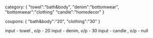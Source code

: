category:
{
"towel":"bath&body",
"denim":"bottomwear",
"bottomwear":"clothing"
"candle":"homedecor"
} 
 
coupons:
{
"bath&body":"20",
"clothing":"30"
} 
 
input - towel , o/p - 20
input - denim, o/p - 30
input - candle , o/p - null

<script>
const obj = {
  category: {
    towel: "bath&body",
    denim: "bottomwear",
    bottomwear: "clothing",
    candle: "homedecor"
  },

  coupons: {
    "bath&body": "20",
    clothing: "30"
  }
};

/*input - towel , o/p - 20
input - denim, o/p - 30
input - candle , o/p - null*
*/
const keyObj = obj["category"];
const couponsObj = obj["coupons"];
const finalResKey = printValue(keyObj, "denim");
// console.log(finalResKey, "finalResKey");
// printName(finalResKey, couponsObj);
//recursion
function printValue(obj, key) {
  //console.log(obj, "obj");
  //console.log(key, "key");
  //base case
  if (obj[key] && couponsObj[obj[key]]) {
    console.log(couponsObj[obj[key]])
   // console.log(key, "key");
    //console.log(obj[key], "obj[key]");
    // return obj[key];
  }else if(obj[obj[key]]){
    return printValue(obj, obj[key]);
  }else{
    console.log("No Result")
  }
}

// function printName(getValue, obj) {
//   // console.log(getValue, "getValue");
// //  console.log(obj, "obj");
//   for (let key in obj) {
//     if (key === getValue) {
//       console.log(obj[key]);
//       break;
//     }
//   }
// }

</script>